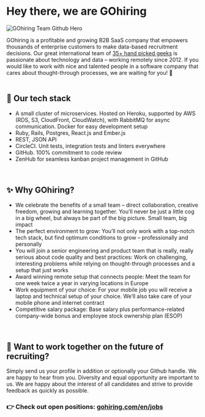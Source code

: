 # Hey there, we are GOhiring

![GOhiring Team Github Hero](https://user-images.githubusercontent.com/1110222/142155092-5e77ca2e-ea91-441d-bc2a-85336f7946b1.png)

GOhiring is a profitable and growing B2B SaaS company that empowers thousands of enterprise customers to make data-based recruitment decisions. Our great international team of [35+ hand picked geeks](https://gohiring.com/en/jobs/#people) is passionate about technology and data – working remotely since 2012. If you would like to work with nice and talented people in a software company that cares about thought-through processes, we are waiting for you! :rocket:
</br>
</br>

## :floppy_disk: Our tech stack
- A small cluster of microservices. Hosted on Heroku, supported by AWS (RDS, S3, CloudFront, CloudWatch), with RabbitMQ for async communication. Docker for easy development setup
- Ruby, Rails, Postgres, React.js and Ember.js
- REST, JSON API
- CircleCI. Unit tests, integration tests and linters everywhere
- GitHub. 100% commitment to code review
- ZenHub for seamless kanban project management in GitHub
</br>

## :sparkles:	 Why GOhiring?
- We celebrate the benefits of a small team – direct collaboration, creative freedom, growing and learning together. You’ll never be just a little cog in a big wheel, but always be part of the big picture. Small team, big impact
- The perfect environment to grow: You’ll not only work with a top-notch tech stack, but find optimum conditions to grow – professionally and personally
- You will join a senior engineering and product team that is really, really serious about code quality and best practices: Work on challenging, interesting problems while relying on thought-through processes and a setup that just works
- Award winning remote setup that connects people: Meet the team for one week twice a year in varying locations in Europe
- Work equipment of your choice: For your mobile job you will receive a laptop and technical setup of your choice. We’ll also take care of your mobile phone and internet contract
- Competitive salary package: Base salary plus performance-related company-wide bonus and employee stock ownership plan (ESOP)
</br>

## :dart: Want to work together on the future of recruiting?
Simply send us your profile in addition or optionally your Github handle. We are happy to hear from you. Diversity and equal opportunity are important to us. We are happy about the interest of all candidates and strive to provide feedback as quickly as possible.
</br>

### :point_right: Check out open positions: [gohiring.com/en/jobs](https://gohiring.com/en/jobs/)
